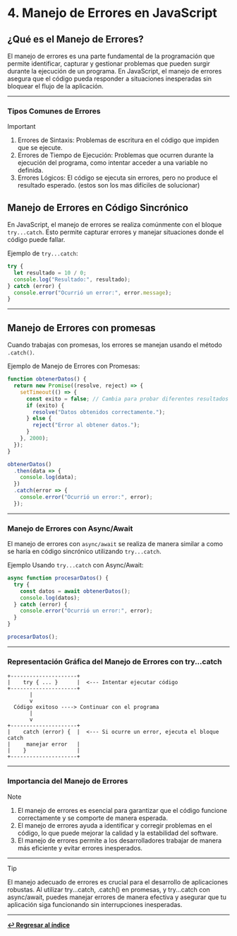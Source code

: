 
# 4. Manejo de Errores en JavaScript

## ¿Qué es el Manejo de Errores?
El manejo de errores es una parte fundamental de la programación que permite identificar, capturar y gestionar problemas que pueden surgir durante la ejecución de un programa. En JavaScript, el manejo de errores asegura que el código pueda responder a situaciones inesperadas sin bloquear el flujo de la aplicación.

---
### Tipos Comunes de Errores
>[!IMPORTANT]
> 1. Errores de Sintaxis: Problemas de escritura en el código que impiden que se ejecute.
> 2. Errores de Tiempo de Ejecución: Problemas que ocurren durante la ejecución del programa, como intentar acceder a una variable no definida.
> 3. Errores Lógicos: El código se ejecuta sin errores, pero no produce el resultado esperado. (estos son los mas difíciles de solucionar)

## Manejo de Errores en Código Sincrónico

En JavaScript, el manejo de errores se realiza comúnmente con el bloque `try...catch`. Esto permite capturar errores y manejar situaciones donde el código puede fallar.

Ejemplo de `try...catch`:
```javascript
try {
  let resultado = 10 / 0;
  console.log("Resultado:", resultado);
} catch (error) {
  console.error("Ocurrió un error:", error.message);
}
```
---
## Manejo de Errores con promesas

Cuando trabajas con promesas, los errores se manejan usando el método `.catch()`.

Ejemplo de Manejo de Errores con Promesas:
```javascript
function obtenerDatos() {
  return new Promise((resolve, reject) => {
    setTimeout(() => {
      const exito = false; // Cambia para probar diferentes resultados
      if (exito) {
        resolve("Datos obtenidos correctamente.");
      } else {
        reject("Error al obtener datos.");
      }
    }, 2000);
  });
}

obtenerDatos()
  .then(data => {
    console.log(data);
  })
  .catch(error => {
    console.error("Ocurrió un error:", error);
  });
```

---
### Manejo de Errores con Async/Await

El manejo de errores con `async/await` se realiza de manera similar a como se haría en código sincrónico utilizando `try...catch`.

Ejemplo Usando `try...catch` con Async/Await:
```javascript
async function procesarDatos() {
  try {
    const datos = await obtenerDatos();
    console.log(datos);
  } catch (error) {
    console.error("Ocurrió un error:", error);
  }
}

procesarDatos();
```
---
### Representación Gráfica del Manejo de Errores con try...catch

```plaintext
+---------------------+
|    try { ... }      |  <--- Intentar ejecutar código
+---------------------+
       |
       v
  Código exitoso ----> Continuar con el programa
       |
       v
+---------------------+
|    catch (error) {  |  <--- Si ocurre un error, ejecuta el bloque catch
|     manejar error   |
|    }                |
+---------------------+

```
---
### Importancia del Manejo de Errores
>[!NOTE]
> 1. El manejo de errores es esencial para garantizar que el código funcione correctamente y se comporte de manera esperada.
> 2. El manejo de errores ayuda a identificar y corregir problemas en el código, lo que puede mejorar la calidad y la estabilidad del software.
> 3. El manejo de errores permite a los desarrolladores trabajar de manera más eficiente y evitar errores inesperados.
---

> [!TIP]
> El manejo adecuado de errores es crucial para el desarrollo de aplicaciones robustas. Al utilizar try...catch, .catch() en promesas, y try...catch con async/await, puedes manejar errores de manera efectiva y asegurar que tu aplicación siga funcionando sin interrupciones inesperadas.

---

**[↩️ Regresar al índice](../README.md)**